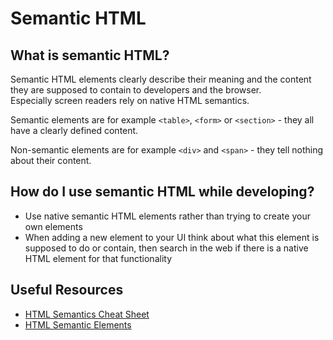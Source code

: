 # Semantic HTML

## What is semantic HTML?

Semantic HTML elements clearly describe their meaning and the content they are supposed to contain to developers and the browser.  
Especially screen readers rely on native HTML semantics.

Semantic elements are for example `<table>`, `<form>` or `<section>` - they all have a clearly defined content.

Non-semantic elements are for example `<div>` and `<span>` - they tell nothing about their content.

## How do I use semantic HTML while developing?

- Use native semantic HTML elements rather than trying to create your own elements
- When adding a new element to your UI think about what this element is supposed to do or contain, then search in the web if there is a native HTML element for that functionality

## Useful Resources

- [HTML Semantics Cheat Sheet](https://learn-the-web.algonquindesign.ca/topics/html-semantics-cheat-sheet/)
- [HTML Semantic Elements](https://www.w3schools.com/html/html5_semantic_elements.asp)
